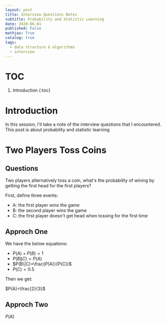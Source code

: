 ```yaml
---
layout: post
title: Interview Questions Notes
subtitle: Probability and Statistic Learning
date: 2020-06-01
published: False
mathjax: True
catalog: true
tags:
  - data structure & algorithms
  - interview
---
```

# TOC
1. Introduction
{:toc}

# Introduction
In this session, I'll take a note of the interview questions that I encountered. This post is about probability and statistic learning

# Two Players Toss Coins

## Questions

Two players alternatively toss a coin, what's the probability of wining by getting the first head for the first players?

First, define three events:

- A: the first player wins the game
- B: the second player wins the game
- C: the first player doesn't get head when tossing for the first time

## Approch One
We have the below equations:

- $P(A)+P(B)=1$
- $P(B\|C)=P(A)$
- $P(B\|C)=\frac{P(A)}{P(C)}$
- $P(C) = 0.5$

Then we get:

$P(A)=\frac{2}{3}$

## Approch Two

$P(A)$
